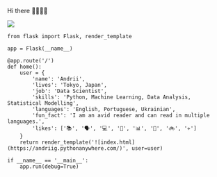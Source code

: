 
Hi there 👋👋👋👋



![](https://komarev.com/ghpvc/?username=andriigegliuk&label=PROFILE+VIEWS)

```
from flask import Flask, render_template

app = Flask(__name__)

@app.route('/')
def home():
    user = {
        'name': 'Andrii',
        'lives': 'Tokyo, Japan',
        'job': 'Data Scientist',
        'skills': 'Python, Machine Learning, Data Analysis, Statistical Modelling',
        'languages': 'English, Portuguese, Ukrainian',
        'fun_fact': 'I am an avid reader and can read in multiple languages.',
        'likes': ['📚', '🗣️', '💻', '🔬', '📊', '🥾', '🚲', '✈️']
    }
    return render_template('![index.html](https://andriig.pythonanywhere.com/)', user=user)

if __name__ == '__main__':
    app.run(debug=True)
```

<!--

**AndriiGegliuk/andriigegliuk** is a ✨ _special_ ✨ repository because its `README.md` (this file) appears on your GitHub profile.

Here are some ideas to get you started:

- 🔭 I’m currently working on ...
- 🌱 I’m currently learning Data Analysis 
- 👯 I’m looking to collaborate on projects that creates value and helps everyone to achieve amazing results 
- 🤔 I’m looking for help with Python code and Data analysis tools
- 💬 Ask me about 
- 📫 How to reach me: ...
- 😄 Pronouns: ...
- ⚡ Fun fact: ... 
-->

